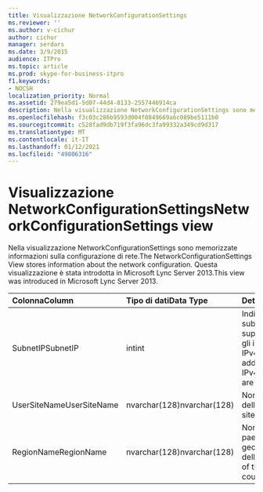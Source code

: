 ```yaml
---
title: Visualizzazione NetworkConfigurationSettings
ms.reviewer: ''
ms.author: v-cichur
author: cichur
manager: serdars
ms.date: 3/9/2015
audience: ITPro
ms.topic: article
ms.prod: skype-for-business-itpro
f1.keywords:
- NOCSH
localization_priority: Normal
ms.assetid: 279ea5d1-5d07-44d4-8133-2557446914ca
description: Nella visualizzazione NetworkConfigurationSettings sono memorizzate informazioni sulla configurazione di rete. Questa visualizzazione è stata introdotta in Microsoft Lync Server 2013.
ms.openlocfilehash: f3c03c286b9593d004f0849669a6c089be5111b0
ms.sourcegitcommit: c528fad9db719f3fa96dc3fa99332a349cd9d317
ms.translationtype: MT
ms.contentlocale: it-IT
ms.lasthandoff: 01/12/2021
ms.locfileid: "49806316"
---
```

# <a name="networkconfigurationsettings-view"></a><span data-ttu-id="51ee7-104">Visualizzazione NetworkConfigurationSettings</span><span class="sxs-lookup"><span data-stu-id="51ee7-104">NetworkConfigurationSettings view</span></span>
 
<span data-ttu-id="51ee7-105">Nella visualizzazione NetworkConfigurationSettings sono memorizzate informazioni sulla configurazione di rete.</span><span class="sxs-lookup"><span data-stu-id="51ee7-105">The NetworkConfigurationSettings View stores information about the network configuration.</span></span> <span data-ttu-id="51ee7-106">Questa visualizzazione è stata introdotta in Microsoft Lync Server 2013.</span><span class="sxs-lookup"><span data-stu-id="51ee7-106">This view was introduced in Microsoft Lync Server 2013.</span></span>
  
|<span data-ttu-id="51ee7-107">**Colonna**</span><span class="sxs-lookup"><span data-stu-id="51ee7-107">**Column**</span></span>|<span data-ttu-id="51ee7-108">**Tipo di dati**</span><span class="sxs-lookup"><span data-stu-id="51ee7-108">**Data Type**</span></span>|<span data-ttu-id="51ee7-109">**Dettagli**</span><span class="sxs-lookup"><span data-stu-id="51ee7-109">**Details**</span></span>|
|:-----|:-----|:-----|
|<span data-ttu-id="51ee7-110">SubnetIP</span><span class="sxs-lookup"><span data-stu-id="51ee7-110">SubnetIP</span></span>  <br/> |<span data-ttu-id="51ee7-111">int</span><span class="sxs-lookup"><span data-stu-id="51ee7-111">int</span></span>  <br/> |<span data-ttu-id="51ee7-112">Indirizzo IP della subnet (sono supportati solo gli indirizzi IPv4).</span><span class="sxs-lookup"><span data-stu-id="51ee7-112">Subnet IP address (only IPv4 addresses are supported).</span></span>  <br/> |
|<span data-ttu-id="51ee7-113">UserSiteName</span><span class="sxs-lookup"><span data-stu-id="51ee7-113">UserSiteName</span></span>  <br/> |<span data-ttu-id="51ee7-114">nvarchar(128)</span><span class="sxs-lookup"><span data-stu-id="51ee7-114">nvarchar(128)</span></span>  <br/> |<span data-ttu-id="51ee7-115">Nome del sito dell'utente.</span><span class="sxs-lookup"><span data-stu-id="51ee7-115">User's site name.</span></span>  <br/> |
|<span data-ttu-id="51ee7-116">RegionName</span><span class="sxs-lookup"><span data-stu-id="51ee7-116">RegionName</span></span>  <br/> |<span data-ttu-id="51ee7-117">nvarchar(128)</span><span class="sxs-lookup"><span data-stu-id="51ee7-117">nvarchar(128)</span></span>  <br/> |<span data-ttu-id="51ee7-118">Nome del paese/area geografica dell'utente.</span><span class="sxs-lookup"><span data-stu-id="51ee7-118">Name of the user's country/region.</span></span>  <br/> |
   

